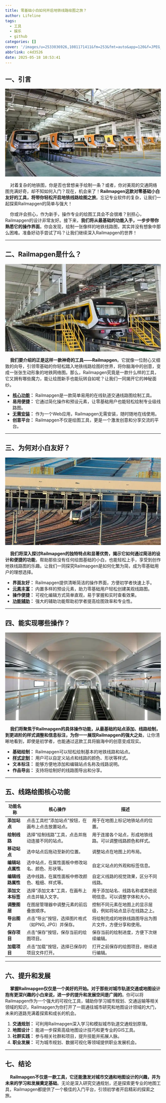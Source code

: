 ```yaml
---
title: 零基础小白如何开启地铁线路绘图之旅？
author: Lifeline
tags:
  - 工具
  - 娱乐
  - github
categories: []
cover: '/images/u=2533036926,1081171411&fm=253&fmt=auto&app=120&f=JPEG_副本.webp'
abbrlink: c4d3526
date: 2025-05-18 10:53:41
---
```

## 一、引言

![u=2364827756,1374964173&fm=253&fmt=auto&app=138&f=JPEG_副本.webp](/images/u=2364827756,1374964173&fm=253&fmt=auto&app=138&f=JPEG_%E5%89%AF%E6%9C%AC.webp)

&nbsp;&nbsp;&nbsp;&nbsp;对着复杂的地铁图，你是否也曾想亲手绘制一条？或者，你对美观的交通网络图充满好奇，却不知如何入门？现在，机会来了！**Railmapgen这款对零基础小白友好的工具，将带你轻松开启地铁线路绘图之旅**。忘记专业软件的复杂，让我们一起探索Railmapgen的简单与强大！

&nbsp;&nbsp;&nbsp;&nbsp;你或许会担心，作为新手，操作专业的绘图工具会不会很难？别担心，Railmapgen的设计非常友好。接下来，**我们将从最基础的功能入手，一步步带你熟悉它的操作界面**。你会发现，绘制一张像样的地铁线路图，其实并没有想象中那么困难。准备好动手尝试了吗？让我们继续深入Railmapgen的世界！

---

## 二、Railmapgen是什么？

![1_副本_1747540306889.webp](/images/1_%E5%89%AF%E6%9C%AC_1747540306889.webp)

&nbsp;&nbsp;&nbsp;&nbsp;**我们要介绍的正是这样一款神奇的工具——Railmapgen**。它就像一位耐心又细致的向导，引领零基础的你轻松踏入地铁线路绘图的世界，将你脑海中的创意，变成一张张生动形象的地铁网络图。那么，Railmapgen究竟是一款什么样的工具，它又拥有哪些魔力，能让绘图新手也能玩转自如呢？让我们一同揭开它的神秘面纱。

* **[核心功能](https://www.bilibili.com/opus/759448813408616454)：** Railmapgen是一款简单易用的在线轨道交通线路图绘制工具。
* **易用便捷：** 它通过简化操作和预设元素，让零基础用户也能轻松绘制专业级线路图。
* **[无需安装](https://railmapgen.github.io/?app=rmg)：** 作为一个Web应用，Railmapgen无需安装，随时随地在线使用。
* **创意平台：** Railmapgen不仅是绘图工具，更是一个激发创意和分享交流的平台。

---

## 三、为何对小白友好？

![u=1593241794,479493994&fm=253&fmt=auto&app=120&f=JPEG_副本.webp](/images/u=1593241794,479493994&fm=253&fmt=auto&app=120&f=JPEG_%E5%89%AF%E6%9C%AC.webp)

&nbsp;&nbsp;&nbsp;&nbsp;**我们将深入探讨Railmapgen的独特特点和显著优势，揭示它如何通过简洁的设计和便捷的功能**，帮助那些没有任何绘图基础的小白，也能轻松上手，享受到创作地铁线路图的乐趣。让我们一同探究Railmapgen是如何化繁为简，成为零基础用户的理想选择。

* **界面友好：** Railmapgen提供清晰简洁的操作界面，方便初学者快速上手。
* **[元素丰富](https://zhuanlan.zhihu.com/p/41089315)：** 内置多样的预设元素，助力零基础用户轻松创建美观线路图。
* **操作便捷：** 可视化编辑方式简单直观，易于掌握和实时查看效果。
* **[功能辅助](https://tieba.baidu.com/p/8236762851)：** 强大的辅助功能帮助初学者提高绘图效率和专业性。

---

## 四、能实现哪些操作？

![u=642807042,4263157565&fm=253&fmt=auto&app=120&f=JPEG_副本.webp](/images/u=642807042,4263157565&fm=253&fmt=auto&app=120&f=JPEG_%E5%89%AF%E6%9C%AC.webp)

&nbsp;&nbsp;&nbsp;&nbsp;**我们将聚焦于Railmapgen的具体操作功能，从最基础的站点添加、线路绘制，到更进阶的样式调整和信息标注，为你一一展现Railmapgen的强大之处**，让你清晰地看到，即使是初学者，也能通过这款工具将脑海中的创意变成现实。

* **基础绘制：** Railmapgen可以轻松绘制基本的地铁线路和站点。
* **[样式定制](https://www.bilibili.com/opus/764377129493200968)：** 用户可以自定义站点和线路的颜色、形状等样式。
* **文本标注：** 能够方便地添加和编辑站点名称及线路说明。
* **作品导出：** 支持将绘制好的线路图导出和分享。

---

## 五、线路绘图核心功能

| 功能名称         | 核心操作                                     | 描述                                                                 |
| -------------- | -------------------------------------------- | -------------------------------------------------------------------- |
| **添加站点** | 点击工具栏“添加站点”按钮，在画布上点击放置站点。 | 用于在地图上标记地铁站点的位置。                                         |
| **绘制线路** | 选择“绘制线路”工具，点击并拖动连接不同的站点。   | 用于连接各个站点，形成地铁线路。可以调整线路颜色和样式。                   |
| **移动站点** | 选中站点后拖动至新的位置。                       | 调整站点在地图上的布局。                                               |
| **编辑站点属性** | 选中站点，在属性面板中修改站名、颜色、形状等。   | 自定义站点的外观和标签信息。                                           |
| **编辑线路属性** | 选中线路，在属性面板中修改颜色、粗细、样式等。   | 自定义线路的视觉效果，区分不同线路。                                     |
| **添加文本标签** | 选择“添加文本”工具，在画布上点击并输入文字。   | 用于添加站名、线路名称或其他说明信息。可以调整字体和大小。               |
| **调整图层** | 在图层管理器中调整元素的前后叠放顺序。         | 控制不同元素在地图上的显示层级，例如将站点显示在线路之上。               |
| **导出图片** | 点击“导出”按钮，选择图片格式（如PNG, JPG）并保存。 | 将绘制完成的地铁线路图导出为图片文件，方便分享和使用。                     |
| **保存项目** | 点击“保存”按钮，保存当前的绘图项目。         | 保存当前的绘制进度，方便下次继续编辑。                                 |
| **加载项目** | 点击“加载”按钮，选择已保存的项目文件打开。     | 打开之前保存的绘图项目，继续进行编辑。                                 |

---

## 六、提升和发展

&nbsp;&nbsp;&nbsp;&nbsp;**掌握Railmapgen仅仅是一个美好的开始。对于那些对城市轨道交通或地图设计抱有更深兴趣的小白来说，进一步的提升和发展空间是广阔的**。你可以将Railmapgen作为一个强大的可视化工具，辅助你学习城市规划、交通运输等相关领域的知识，Railmapgen为你打开了一扇通往城市研究和地图设计领域的大门，未来的道路充满着探索和成长的机会。

1. **交通规划：** 可利用Railmapgen深入学习和模拟城市轨道交通规划原理。
2. **地图设计：** 能进一步探索高级地图设计技巧和更专业的GIS工具。
3. **社群实践：** 参与相关社群和项目，提升技能并拓展人脉。
4. **职业发展：** 可为城市规划、数据可视化等领域提供职业发展机会。

---

## 七、结论

&nbsp;&nbsp;&nbsp;&nbsp;**Railmapgen不仅是一款工具，它还能激发对城市交通和地图设计的兴趣，并为未来的学习和发展奠定基础**。无论是深入研究交通规划，还是探索更专业的地图工具，Railmapgen都提供了一个极佳的入门平台，引领初学者开启精彩的探索之旅。

